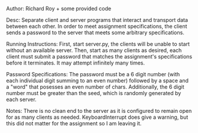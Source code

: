 Author: 
        Richard Roy + some provided code

Desc: 
        Separate client and server programs that interact and transport data between each other.
        In order to meet assignment specifications, the client sends a password to the server that
        meets some arbitrary specifications.

Running Instructions:
        First, start server.py, the clients will be unable to start without an available server.
        Then, start as many clients as desired, each client must submit a password that matches
        the assignment's specifications before it terminates. It may attempt infinitely many times.

Password Specifications:
        The password must be a 6 digit number (with each individual digit summing to an even number)
        followed by a space and a "word" that posesses an even number of chars.
        Additionally, the 6 digit number must be greater than the seed, which is randomly generated
        by each server.

Notes:
        There is no clean end to the server as it is configured to remain open for as many clients 
        as needed. KeyboardInterrupt does give a warning, but this did not matter for the assignment
        so I am leaving it.

